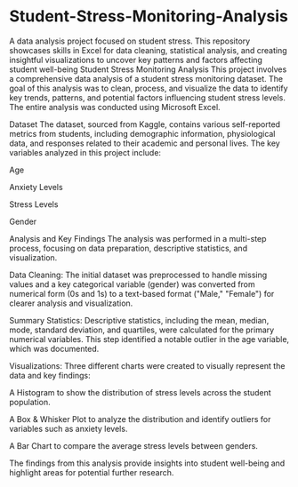 # Student-Stress-Monitoring-Analysis
A data analysis project focused on student stress. This repository showcases skills in Excel for data cleaning, statistical analysis, and creating insightful visualizations to uncover key patterns and factors affecting student well-being
Student Stress Monitoring Analysis
This project involves a comprehensive data analysis of a student stress monitoring dataset. The goal of this analysis was to clean, process, and visualize the data to identify key trends, patterns, and potential factors influencing student stress levels. The entire analysis was conducted using Microsoft Excel.

Dataset
The dataset, sourced from Kaggle, contains various self-reported metrics from students, including demographic information, physiological data, and responses related to their academic and personal lives. The key variables analyzed in this project include:

Age

Anxiety Levels

Stress Levels

Gender

Analysis and Key Findings
The analysis was performed in a multi-step process, focusing on data preparation, descriptive statistics, and visualization.

Data Cleaning: The initial dataset was preprocessed to handle missing values and a key categorical variable (gender) was converted from numerical form (0s and 1s) to a text-based format ("Male," "Female") for clearer analysis and visualization.

Summary Statistics: Descriptive statistics, including the mean, median, mode, standard deviation, and quartiles, were calculated for the primary numerical variables. This step identified a notable outlier in the age variable, which was documented.

Visualizations: Three different charts were created to visually represent the data and key findings:

A Histogram to show the distribution of stress levels across the student population.

A Box & Whisker Plot to analyze the distribution and identify outliers for variables such as anxiety levels.

A Bar Chart to compare the average stress levels between genders.

The findings from this analysis provide insights into student well-being and highlight areas for potential further research.
